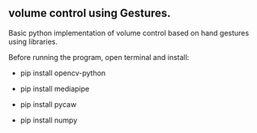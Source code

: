 ## volume control using Gestures.
Basic python implementation of volume control based on hand gestures using libraries.

Before running the program, open terminal and install:
- pip install opencv-python

- pip install mediapipe

- pip install pycaw

- pip install numpy
